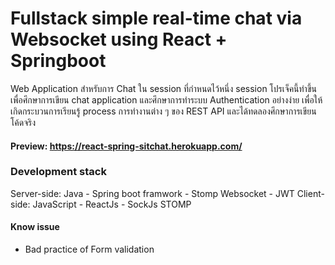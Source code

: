 # Fullstack simple real-time chat via Websocket using React + Springboot
Web Application สำหรับการ Chat ใน session ที่กำหนดไว้หนึ่ง session โปรเจ็คนี้ทำขึ้นเพื่อศึกษาการเขียน chat application และศึกษาการทำระบบ Authentication อย่างง่าย เพื่อให้เกิดกระบวนการเรียนรู้ process การทำงานต่าง ๆ ของ REST API และได้ทดลองศึกษาการเขียนโค้ดจริง
#### Preview: https://react-spring-sitchat.herokuapp.com/

### Development stack
Server-side: Java - Spring boot framwork - Stomp Websocket - JWT
Client-side: JavaScript - ReactJs - SockJs STOMP

#### Know issue
* Bad practice of Form validation
